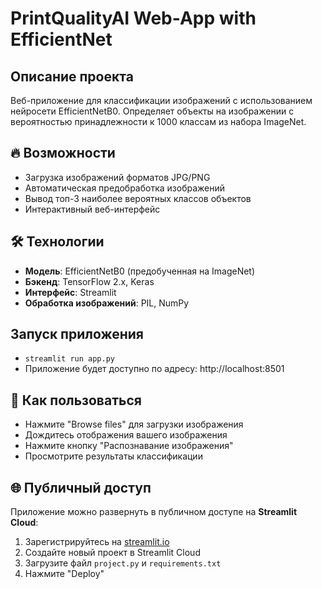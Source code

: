 # PrintQualityAI Web-App with EfficientNet

## Описание проекта
Веб-приложение для классификации изображений с использованием нейросети EfficientNetB0. Определяет объекты на изображении с вероятностью принадлежности к 1000 классам из набора ImageNet.

## 🔥 Возможности
- Загрузка изображений форматов JPG/PNG
- Автоматическая предобработка изображений
- Вывод топ-3 наиболее вероятных классов объектов
- Интерактивный веб-интерфейс

## 🛠 Технологии
- **Модель**: EfficientNetB0 (предобученная на ImageNet)
- **Бэкенд**: TensorFlow 2.x, Keras
- **Интерфейс**: Streamlit
- **Обработка изображений**: PIL, NumPy

## Запуск приложения

- `streamlit run app.py`
- Приложение будет доступно по адресу: http://localhost:8501

## 📌 Как пользоваться
- Нажмите "Browse files" для загрузки изображения
- Дождитесь отображения вашего изображения
- Нажмите кнопку "Распознавание изображения"
- Просмотрите результаты классификации

## 🌐 Публичный доступ
Приложение можно развернуть в публичном доступе на **Streamlit Cloud**:
1. Зарегистрируйтесь на [streamlit.io](https://streamlit.io)
2. Создайте новый проект в Streamlit Cloud
3. Загрузите файл `project.py` и `requirements.txt`
4. Нажмите "Deploy"

